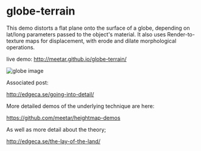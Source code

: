 globe-terrain
=============

This demo distorts a flat plane onto the surface of a globe, depending on lat/long parameters passed to the object's material. It also uses Render-to-texture maps for displacement, with erode and dilate morphological operations.

live demo: http://meetar.github.io/globe-terrain/

![globe image](http://meetar.github.io/globe-terrain/globe.png)

Associated post:

http://edgeca.se/going-into-detail/

More detailed demos of the underlying technique are here:

https://github.com/meetar/heightmap-demos

As well as more detail about the theory;

http://edgeca.se/the-lay-of-the-land/

